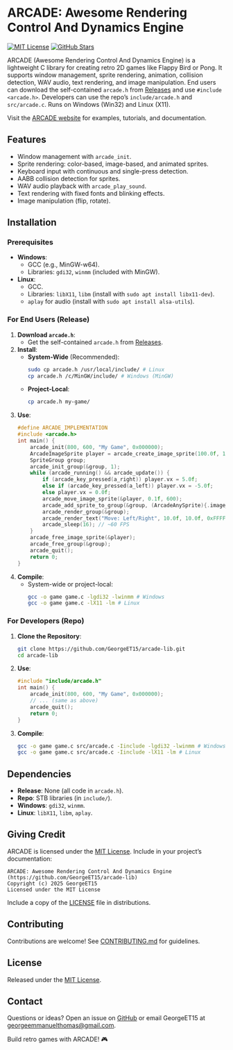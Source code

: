 # ARCADE: Awesome Rendering Control And Dynamics Engine

[![MIT License](https://img.shields.io/badge/License-MIT-green.svg)](LICENSE)
[![GitHub Stars](https://img.shields.io/github/stars/GeorgeET15/arcade-lib)](https://github.com/GeorgeET15/arcade-lib)

ARCADE (Awesome Rendering Control And Dynamics Engine) is a lightweight C library for creating retro 2D games like Flappy Bird or Pong. It supports window management, sprite rendering, animation, collision detection, WAV audio, text rendering, and image manipulation. End users can download the self-contained `arcade.h` from [Releases](https://github.com/GeorgeET15/arcade-lib/releases) and use `#include <arcade.h>`. Developers can use the repo’s `include/arcade.h` and `src/arcade.c`. Runs on Windows (Win32) and Linux (X11).

Visit the [ARCADE website](https://arcade-lib.dev) for examples, tutorials, and documentation.

## Features

- Window management with `arcade_init`.
- Sprite rendering: color-based, image-based, and animated sprites.
- Keyboard input with continuous and single-press detection.
- AABB collision detection for sprites.
- WAV audio playback with `arcade_play_sound`.
- Text rendering with fixed fonts and blinking effects.
- Image manipulation (flip, rotate).

## Installation

### Prerequisites

- **Windows**:
  - GCC (e.g., MinGW-w64).
  - Libraries: `gdi32`, `winmm` (included with MinGW).
- **Linux**:
  - GCC.
  - Libraries: `libX11`, `libm` (install with `sudo apt install libx11-dev`).
  - `aplay` for audio (install with `sudo apt install alsa-utils`).

### For End Users (Release)

1. **Download `arcade.h`**:
   - Get the self-contained `arcade.h` from [Releases](https://github.com/GeorgeET15/arcade-lib/releases).
2. **Install**:
   - **System-Wide** (Recommended):
     ```bash
     sudo cp arcade.h /usr/local/include/ # Linux
     cp arcade.h /c/MinGW/include/ # Windows (MinGW)
     ```
   - **Project-Local**:
     ```bash
     cp arcade.h my-game/
     ```
3. **Use**:
   ```c
   #define ARCADE_IMPLEMENTATION
   #include <arcade.h>
   int main() {
       arcade_init(800, 600, "My Game", 0x000000);
       ArcadeImageSprite player = arcade_create_image_sprite(100.0f, 100.0f, 50.0f, 50.0f, "player.png");
       SpriteGroup group;
       arcade_init_group(&group, 1);
       while (arcade_running() && arcade_update()) {
           if (arcade_key_pressed(a_right)) player.vx = 5.0f;
           else if (arcade_key_pressed(a_left)) player.vx = -5.0f;
           else player.vx = 0.0f;
           arcade_move_image_sprite(&player, 0.1f, 600);
           arcade_add_sprite_to_group(&group, (ArcadeAnySprite){.image_sprite = player}, SPRITE_IMAGE);
           arcade_render_group(&group);
           arcade_render_text("Move: Left/Right", 10.0f, 10.0f, 0xFFFFFF);
           arcade_sleep(16); // ~60 FPS
       }
       arcade_free_image_sprite(&player);
       arcade_free_group(&group);
       arcade_quit();
       return 0;
   }
   ```
4. **Compile**:
   - System-wide or project-local:
     ```bash
     gcc -o game game.c -lgdi32 -lwinmm # Windows
     gcc -o game game.c -lX11 -lm # Linux
     ```

### For Developers (Repo)

1. **Clone the Repository**:
   ```bash
   git clone https://github.com/GeorgeET15/arcade-lib.git
   cd arcade-lib
   ```
2. **Use**:
   ```c
   #include "include/arcade.h"
   int main() {
       arcade_init(800, 600, "My Game", 0x000000);
       // ... (same as above)
       arcade_quit();
       return 0;
   }
   ```
3. **Compile**:
   ```bash
   gcc -o game game.c src/arcade.c -Iinclude -lgdi32 -lwinmm # Windows
   gcc -o game game.c src/arcade.c -Iinclude -lX11 -lm # Linux
   ```

## Dependencies

- **Release**: None (all code in `arcade.h`).
- **Repo**: STB libraries (in `include/`).
- **Windows**: `gdi32`, `winmm`.
- **Linux**: `libX11`, `libm`, `aplay`.

## Giving Credit

ARCADE is licensed under the [MIT License](LICENSE). Include in your project’s documentation:

```
ARCADE: Awesome Rendering Control And Dynamics Engine (https://github.com/GeorgeET15/arcade-lib)
Copyright (c) 2025 GeorgeET15
Licensed under the MIT License
```

Include a copy of the [LICENSE](LICENSE) file in distributions.

## Contributing

Contributions are welcome! See [CONTRIBUTING.md](CONTRIBUTING.md) for guidelines.

## License

Released under the [MIT License](LICENSE).

## Contact

Questions or ideas? Open an issue on [GitHub](https://github.com/GeorgeET15/arcade-lib/issues) or email GeorgeET15 at georgeemmanuelthomas@gmail.com.

Build retro games with ARCADE! 🎮
